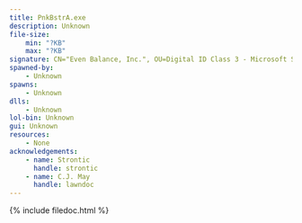 ```yaml
---
title: PnkBstrA.exe
description: Unknown
file-size:
    min: "?KB"
    max: "?KB"
signature: CN="Even Balance, Inc.", OU=Digital ID Class 3 - Microsoft Software Validation v2, O="Even Balance, Inc.", L=Magnolia, S=Texas, C=US
spawned-by:
    - Unknown
spawns:
    - Unknown
dlls:
    - Unknown
lol-bin: Unknown
gui: Unknown
resources:
    - None
acknowledgements:
    - name: Strontic
      handle: strontic
    - name: C.J. May
      handle: lawndoc
---
```


{% include filedoc.html %}
